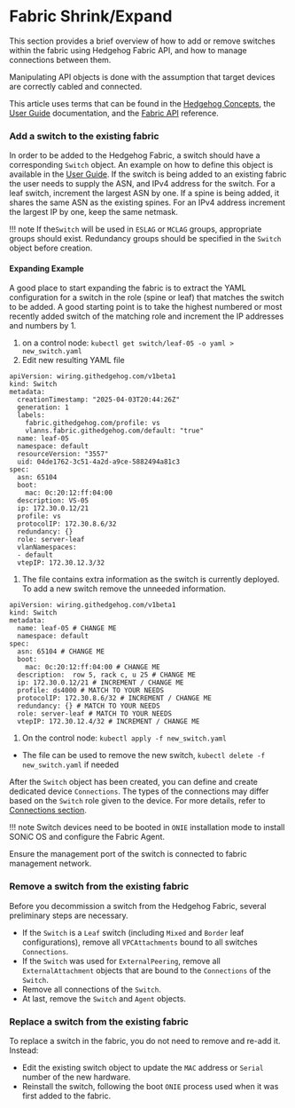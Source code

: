 # Fabric Shrink/Expand

This section provides a brief overview of how to add or remove switches within the fabric using Hedgehog Fabric API, and
how to manage connections between them.

Manipulating API objects is done with the assumption that target devices are correctly cabled and connected.

This article uses terms that can be found in the [Hedgehog Concepts](../concepts/overview.md), the [User
Guide](overview.md) documentation, and the [Fabric API](../reference/api.md) reference.

### Add a switch to the existing fabric

In order to be added to the Hedgehog Fabric, a switch should have a corresponding `Switch` object. An example on how to define
this object is available in the [User Guide](devices.md). If the switch is
being added to an existing fabric the user needs to supply the ASN, and IPv4
address for the switch. For a leaf switch, increment the largest ASN by one. If
a spine is being added, it shares the same ASN as the existing spines. For an
IPv4 address increment the largest IP by one, keep the same netmask.

!!! note
    If the`Switch` will be used in `ESLAG` or `MCLAG` groups, appropriate groups should exist. Redundancy groups should
    be specified in the `Switch` object before creation.

#### Expanding Example

A good place to start expanding the fabric is to extract the YAML configuration
for a switch in the role (spine or leaf) that matches the switch to be added.
A good starting point is to take the highest numbered or most recently added
switch of the matching role and increment the IP addresses and numbers by 1.

1. on a control node: `kubectl get switch/leaf-05 -o yaml > new_switch.yaml`
1. Edit new resulting YAML file

``` {yaml annotate title='new_switch.yaml' linenums='1'}
apiVersion: wiring.githedgehog.com/v1beta1
kind: Switch
metadata:
  creationTimestamp: "2025-04-03T20:44:26Z"
  generation: 1
  labels:
    fabric.githedgehog.com/profile: vs
    vlanns.fabric.githedgehog.com/default: "true"
  name: leaf-05
  namespace: default
  resourceVersion: "3557"
  uid: 04de1762-3c51-4a2d-a9ce-5882494a81c3
spec:
  asn: 65104
  boot:
    mac: 0c:20:12:ff:04:00
  description: VS-05
  ip: 172.30.0.12/21
  profile: vs
  protocolIP: 172.30.8.6/32
  redundancy: {}
  role: server-leaf
  vlanNamespaces:
  - default
  vtepIP: 172.30.12.3/32
```
1. The file contains extra information as the switch is currently deployed. To add a new switch remove the unneeded information.
``` {yaml annotate title='new_switch.yaml' linenums='1'}
apiVersion: wiring.githedgehog.com/v1beta1
kind: Switch
metadata:
  name: leaf-05 # CHANGE ME
  namespace: default
spec:
  asn: 65104 # CHANGE ME
  boot:
    mac: 0c:20:12:ff:04:00 # CHANGE ME
  description:  row 5, rack c, u 25 # CHANGE ME
  ip: 172.30.0.12/21 # INCREMENT / CHANGE ME
  profile: ds4000 # MATCH TO YOUR NEEDS
  protocolIP: 172.30.8.6/32 # INCREMENT / CHANGE ME
  redundancy: {} # MATCH TO YOUR NEEDS
  role: server-leaf # MATCH TO YOUR NEEDS
  vtepIP: 172.30.12.4/32 # INCREMENT / CHANGE ME
```
1. On the control node: `kubectl apply -f new_switch.yaml`

  * The file can be used to remove the new switch, `kubectl delete -f new_switch.yaml` if needed

After the `Switch` object has been created, you can define and create dedicated device `Connections`. The types of the
connections may differ based on the `Switch` role given to the device. For more details, refer to [Connections
section](connections.md).

!!! note
    Switch devices need to be booted in `ONIE` installation mode to install SONiC OS and configure the Fabric
    Agent.

Ensure the management port of the switch is connected to fabric management network.

### Remove a switch from the existing fabric

Before you decommission a switch from the Hedgehog Fabric, several preliminary steps are necessary.

* If the `Switch` is a `Leaf` switch (including `Mixed` and `Border` leaf configurations), remove all `VPCAttachments` bound to all switches `Connections`.
* If the `Switch` was used for `ExternalPeering`, remove all `ExternalAttachment` objects that are bound to the `Connections` of the `Switch`.
* Remove all connections of the `Switch`.
* At last, remove the `Switch` and `Agent` objects.

### Replace a switch from the existing fabric

To replace a switch in the fabric, you do not need to remove and re-add it. Instead:

* Edit the existing switch object to update the `MAC` address or `Serial` number of the new hardware.
* Reinstall the switch, following the boot `ONIE` process used when it was first added to the fabric.
